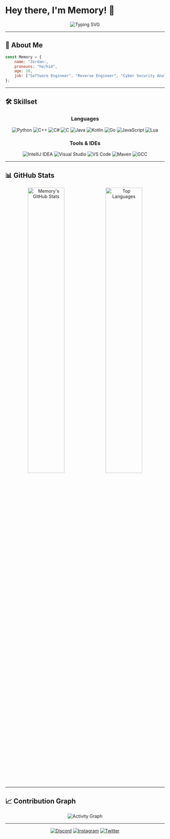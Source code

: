 # Hey there, I'm Memory! 👋

<div align="center">
  
![Typing SVG](https://readme-typing-svg.herokuapp.com?font=Fira+Code&pause=1000&color=36BCF7&center=true&vCenter=true&width=435&lines=Learning+from+every+experience;Turning+memories+into+code;Building+the+future%2C+one+commit+at+a+time)

</div>

---

## 🧠 About Me

```javascript
const Memory = {
    name: "Jordan:,
    pronouns: "he/him",
    age: 16,
    job: ["Software Engineer", "Reverse Engineer", "Cyber Security Analyst"]
};
```

---

## 🛠️ Skillset

<div align="center">

### Languages
![Python](https://img.shields.io/badge/-Python-3776AB?style=for-the-badge&logo=python&logoColor=white)
![C++](https://img.shields.io/badge/-C++-00599C?style=for-the-badge&logo=cplusplus&logoColor=white)
![C#](https://img.shields.io/badge/-C%23-239120?style=for-the-badge&logo=csharp&logoColor=white)
![C](https://img.shields.io/badge/-C-A8B9CC?style=for-the-badge&logo=c&logoColor=black)
![Java](https://img.shields.io/badge/-Java-007396?style=for-the-badge&logo=java&logoColor=white)
![Kotlin](https://img.shields.io/badge/-Kotlin-7F52FF?style=for-the-badge&logo=kotlin&logoColor=white)
![Go](https://img.shields.io/badge/-Go-00ADD8?style=for-the-badge&logo=go&logoColor=white)
![JavaScript](https://img.shields.io/badge/-JavaScript-F7DF1E?style=for-the-badge&logo=javascript&logoColor=black)
![Lua](https://img.shields.io/badge/-Lua-2C2D72?style=for-the-badge&logo=lua&logoColor=white)

### Tools & IDEs
![IntelliJ IDEA](https://img.shields.io/badge/-IntelliJ%20IDEA-000000?style=for-the-badge&logo=intellijidea&logoColor=white)
![Visual Studio](https://img.shields.io/badge/-Visual%20Studio-5C2D91?style=for-the-badge&logo=visualstudio&logoColor=white)
![VS Code](https://img.shields.io/badge/-VS%20Code-007ACC?style=for-the-badge&logo=visual-studio-code&logoColor=white)
![Maven](https://img.shields.io/badge/-Maven-C71A36?style=for-the-badge&logo=apache-maven&logoColor=white)
![GCC](https://img.shields.io/badge/-GCC-A42E2B?style=for-the-badge&logo=gnu&logoColor=white)

</div>

---

## 📊 GitHub Stats

<div align="center">
<img src="https://github-readme-stats.vercel.app/api?username=LearnFromMemory&show_icons=true&theme=tokyonight&hide_border=true&count_private=true" alt="Memory's GitHub Stats" width="48%">
<img src="https://github-readme-stats.vercel.app/api/top-langs/?username=LearnFromMemory&theme=tokyonight&hide_border=true&layout=compact" alt="Top Languages" width="48%">
</div>

---

## 📈 Contribution Graph

<div align="center">

![Activity Graph](https://github-readme-activity-graph.vercel.app/graph?username=LearnFromMemory&theme=tokyo-night&hide_border=true)

</div>

---

<div align="center">

[![Discord](https://img.shields.io/badge/-Discord-5865F2?style=for-the-badge&logo=discord&logoColor=white)](https://discord.com/users/your-discord-id)
[![Instagram](https://img.shields.io/badge/-Instagram-E4405F?style=for-the-badge&logo=instagram&logoColor=white)](https://instagram.com/your-username)
[![Twitter](https://img.shields.io/badge/-Twitter-1DA1F2?style=for-the-badge&logo=twitter&logoColor=white)](https://twitter.com/your-handle)

</div>
